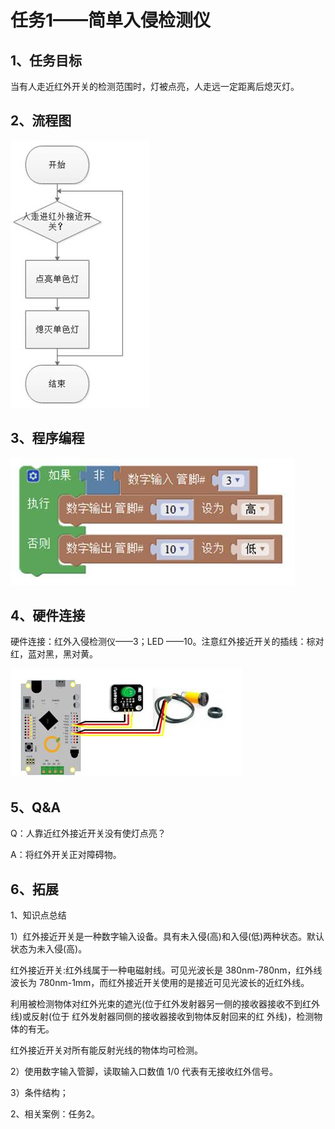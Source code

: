 # 任务1——简单入侵检测仪

## 1、任务目标

当有人走近红外开关的检测范围时，灯被点亮，人走远一定距离后熄灭灯。

## 2、流程图

![&#x56FE;3.4-1](../../../.gitbook/assets/image234.jpg)

## 3、程序编程

![&#x56FE;3.4-2](../../../.gitbook/assets/image236.jpg)

## 4、硬件连接

硬件连接：红外入侵检测仪——3；LED ——10。注意红外接近开关的插线：棕对红，蓝对黑，黑对黄。

![&#x56FE;3.4-3](../../../.gitbook/assets/image238.jpg)

## 5、Q&A

Q：人靠近红外接近开关没有使灯点亮？

A：将红外开关正对障碍物。

## 6、拓展

1、知识点总结

1）红外接近开关是一种数字输入设备。具有未入侵\(高\)和入侵\(低\)两种状态。默认状态为未入侵\(高\)。

红外接近开关:红外线属于一种电磁射线。可见光波长是 380nm-780nm，红外线波长为 780nm-1mm，而红外接近开关使用的是接近可见光波长的近红外线。

利用被检测物体对红外光束的遮光\(位于红外发射器另一侧的接收器接收不到红外线\)或反射\(位于 红外发射器同侧的接收器接收到物体反射回来的红 外线\)，检测物体的有无。

红外接近开关对所有能反射光线的物体均可检测。

2）使用数字输入管脚，读取输入口数值 1/0 代表有无接收红外信号。

3）条件结构；

2、相关案例：任务2。

